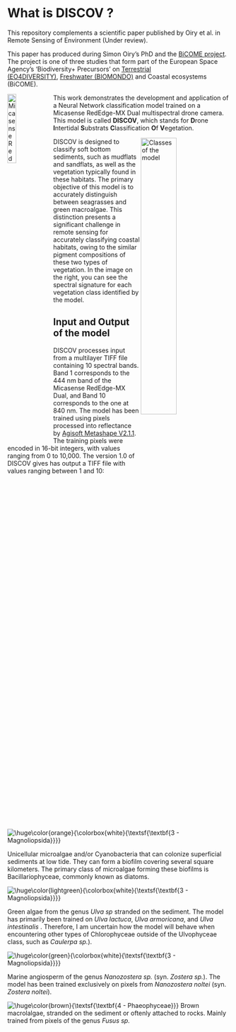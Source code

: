 

# What is DISCOV ?

This repository complements a scientific paper published by Oiry et
al. in Remote Sensing of Environment (Under review).

This paper has produced during Simon Oiry’s PhD and the [BiCOME
project](https://bicome.info). The project is one of three studies that
form part of the European Space Agency’s ‘Biodiversity+ Precursors’
on [Terrestrial
(EO4DIVERSITY)](https://www.eo4diversity.info/), [Freshwater
(BIOMONDO)](https://www.biomondo.info/) and Coastal ecosystems (BiCOME).

<img src="Data/figs/Micasense_Dual_MX.png" align="left" width="20%" title="Micasense RedEdge-MX Dual">

This work demonstrates the development and application of a Neural
Network classification model trained on a Micasense RedEdge-MX Dual
multispectral drone camera. This model is called **DISCOV**, which
stands for **D**rone **I**ntertidal **S**ubstrats **C**lassification
**O**f **V**egetation.

<img src="Data/figs/Figure2.jpg" width="40%" align="right"
title="Classes of the model">

DISCOV is designed to classify soft bottom sediments, such as mudflats
and sandflats, as well as the vegetation typically found in these
habitats. The primary objective of this model is to accurately
distinguish between seagrasses and green macroalgae. This distinction
presents a significant challenge in remote sensing for accurately
classifying coastal habitats, owing to the similar pigment compositions
of these two types of vegetation. In the image on the right, you can see
the spectral signature for each vegetation class identified by the
model.

## Input and Output of the model

DISCOV processes input from a multilayer TIFF file containing 10
spectral bands. Band 1 corresponds to the 444 nm band of the Micasense
RedEdge-MX Dual, and Band 10 corresponds to the one at 840 nm. The model
has been trained using pixels processed into reflectance by [Agisoft
Metashape V2.1.1](https://www.agisoft.com). The training pixels were
encoded in 16-bit integers, with values ranging from 0 to 10,000. The
version 1.0 of DISCOV gives has output a TIFF file with values ranging
between 1 and 10:

![\huge\color{orange}{\colorbox{white}{\textsf{\textbf{3 - Magnoliopsida}}}}](https://latex.codecogs.com/png.image?%5Cbg_black&space;%5Chuge%5Ccolor%7Borange%7D%7B%5Ccolorbox%7Bwhite%7D%7B%5Ctextsf%7B%5Ctextbf%7B3%20-%20Magnoliopsida%7D%7D%7D%7D "\huge\color{orange}{\colorbox{white}{\textsf{\textbf{3 - Magnoliopsida}}}}")

Unicellular microalgae and/or Cyanobacteria that can colonize
superficial sediments at low tide. They can form a biofilm covering
several square kilometers. The primary class of microalgae forming these
biofilms is Bacillariophyceae, commonly known as diatoms.

![\huge\color{lightgreen}{\colorbox{white}{\textsf{\textbf{3 - Magnoliopsida}}}}](https://latex.codecogs.com/png.image?%5Cbg_black&space;%5Chuge%5Ccolor%7Blightgreen%7D%7B%5Ccolorbox%7Bwhite%7D%7B%5Ctextsf%7B%5Ctextbf%7B3%20-%20Magnoliopsida%7D%7D%7D%7D "\huge\color{lightgreen}{\colorbox{white}{\textsf{\textbf{3 - Magnoliopsida}}}}")

Green algae from the genus *Ulva sp* stranded on the sediment. The model
has primarily been trained on *Ulva lactuca*, *Ulva armoricana*, and
*Ulva intestinalis* . Therefore, I am uncertain how the model will
behave when encountering other types of Chlorophyceae outside of the
Ulvophyceae class, such as *Caulerpa sp.*).

![\huge\color{green}{\colorbox{white}{\textsf{\textbf{3 - Magnoliopsida}}}}](https://latex.codecogs.com/png.image?%5Cbg_black&space;%5Chuge%5Ccolor%7Bgreen%7D%7B%5Ccolorbox%7Bwhite%7D%7B%5Ctextsf%7B%5Ctextbf%7B3%20-%20Magnoliopsida%7D%7D%7D%7D "\huge\color{green}{\colorbox{white}{\textsf{\textbf{3 - Magnoliopsida}}}}")

Marine angiosperm of the genus *Nanozostera sp.* (syn. *Zostera sp.*).
The model has been trained exclusively on pixels from *Nanozostera
noltei* (syn. *Zostera noltei*).

![\huge\color{brown}{\textsf{\textbf{4 - Phaeophyceae}}}](https://latex.codecogs.com/png.image?%5Cbg_black&space;%5Chuge%5Ccolor%7Bbrown%7D%7B%5Ctextsf%7B%5Ctextbf%7B4%20-%20Phaeophyceae%7D%7D%7D "\huge\color{brown}{\textsf{\textbf{4 - Phaeophyceae}}}")
Brown macrolalgae, stranded on the sediment or oftenly attached to
rocks. Mainly trained from pixels of the genus *Fusus sp.*
